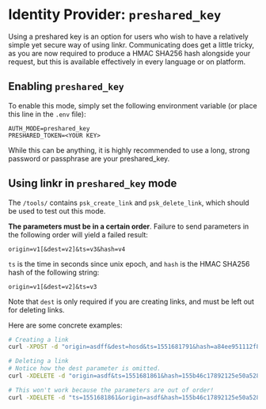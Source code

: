 # Identity Provider: `preshared_key`

Using a preshared key is an option for users who wish to have a relatively
simple yet secure way of using linkr. Communicating does get a little tricky,
as you are now required to produce a HMAC SHA256 hash alongside your request,
but this is available effectively in every language or on platform.

## Enabling `preshared_key`

To enable this mode, simply set the following environment variable (or place this
line in the `.env` file):

```
AUTH_MODE=preshared_key
PRESHARED_TOKEN=<YOUR KEY>
```

While this can be anything, it is highly recommended to use a long, strong
password or passphrase are your preshared_key.

## Using linkr in `preshared_key` mode

The `/tools/` contains `psk_create_link` and `psk_delete_link`, which should be
used to test out this mode.

**The parameters must be in a certain order**. Failure to send parameters in
the following order will yield a failed result:

```
origin=v1[&dest=v2]&ts=v3&hash=v4
```

`ts` is the time in seconds since unix epoch, and `hash` is the HMAC SHA256 hash
of the following string:

```
origin=v1[&dest=v2]&ts=v3
```

Note that `dest` is only required if you are creating links, and must be left out
for deleting links.

Here are some concrete examples:
```bash
# Creating a link
curl -XPOST -d "origin=asdff&dest=hosd&ts=1551681791&hash=a84ee951112f89feaa34fe32d052c17187edbc2fb7ec35dfe710d06b5b17ad05" localhost:8000/api/link

# Deleting a link
# Notice how the dest parameter is omitted.
curl -XDELETE -d "origin=asdf&ts=1551681861&hash=155b46c17892125e50a5284e916b8fee2f039b7481dd1ba16b117d80c6ffbd26" localhost:8000/api/link

# This won't work because the parameters are out of order!
curl -XDELETE -d "ts=1551681861&origin=asdf&hash=155b46c17892125e50a5284e916b8fee2f039b7481dd1ba16b117d80c6ffbd26" localhost:8000/api/link
```